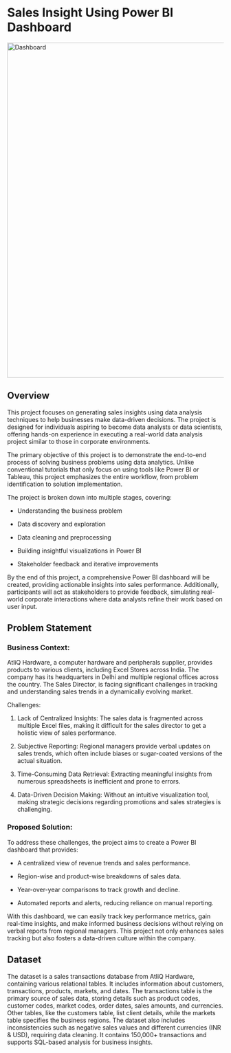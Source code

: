 # Sales Insight Using Power BI Dashboard

<img width="780" alt="Dashboard" src="https://github.com/user-attachments/assets/00c1fc88-f62e-44d7-bd72-39448c44bcae" />

## Overview
This project focuses on generating sales insights using data analysis techniques to help businesses make data-driven decisions. The project is designed for individuals aspiring to become data analysts or data scientists, offering hands-on experience in executing a real-world data analysis project similar to those in corporate environments.

The primary objective of this project is to demonstrate the end-to-end process of solving business problems using data analytics. Unlike conventional tutorials that only focus on using tools like Power BI or Tableau, this project emphasizes the entire workflow, from problem identification to solution implementation.

The project is broken down into multiple stages, covering:

- Understanding the business problem

- Data discovery and exploration

- Data cleaning and preprocessing

- Building insightful visualizations in Power BI

- Stakeholder feedback and iterative improvements

By the end of this project, a comprehensive Power BI dashboard will be created, providing actionable insights into sales performance. Additionally, participants will act as stakeholders to provide feedback, simulating real-world corporate interactions where data analysts refine their work based on user input.

## Problem Statement

### Business Context:
AtliQ Hardware, a computer hardware and peripherals supplier, provides products to various clients, including Excel Stores across India. The company has its headquarters in Delhi and multiple regional offices across the country. The Sales Director, is facing significant challenges in tracking and understanding sales trends in a dynamically evolving market.

Challenges:

1. Lack of Centralized Insights: The sales data is fragmented across multiple Excel files, making it difficult for the sales director to get a holistic view of sales performance.

2. Subjective Reporting: Regional managers provide verbal updates on sales trends, which often include biases or sugar-coated versions of the actual situation.

3. Time-Consuming Data Retrieval: Extracting meaningful insights from numerous spreadsheets is inefficient and prone to errors.

4. Data-Driven Decision Making: Without an intuitive visualization tool, making strategic decisions regarding promotions and sales strategies is challenging.

### Proposed Solution:
To address these challenges, the project aims to create a Power BI dashboard that provides:

- A centralized view of revenue trends and sales performance.

- Region-wise and product-wise breakdowns of sales data.

- Year-over-year comparisons to track growth and decline.

- Automated reports and alerts, reducing reliance on manual reporting.

With this dashboard, we can easily track key performance metrics, gain real-time insights, and make informed business decisions without relying on verbal reports from regional managers. This project not only enhances sales tracking but also fosters a data-driven culture within the company.

## Dataset
The dataset is a sales transactions database from AtliQ Hardware, containing various relational tables. It includes information about customers, transactions, products, markets, and dates. The transactions table is the primary source of sales data, storing details such as product codes, customer codes, market codes, order dates, sales amounts, and currencies. Other tables, like the customers table, list client details, while the markets table specifies the business regions. The dataset also includes inconsistencies such as negative sales values and different currencies (INR & USD), requiring data cleaning. It contains 150,000+ transactions and supports SQL-based analysis for business insights.

